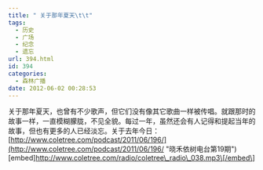 ```yaml
---
title: " 关于那年夏天\t\t"
tags:
  - 历史
  - 广场
  - 纪念
  - 遗忘
url: 394.html
id: 394
categories:
  - 森林广播
date: 2012-06-02 00:28:53
---
```


关于那年夏天，也曾有不少歌声，但它们没有像其它歌曲一样被传唱。就跟那时的故事一样，一直模糊朦胧，不见全貌。每过一年，虽然还会有人记得和提起当年的故事，但也有更多的人已经淡忘。关于去年今日：[http://www.coletree.com/podcast/2011/06/196/](http://www.coletree.com/podcast/2011/06/196/ "晓禾依树电台第19期")   \[embed\]http://www.coletree.com/radio/coletree\_radio\_038.mp3\[/embed\]